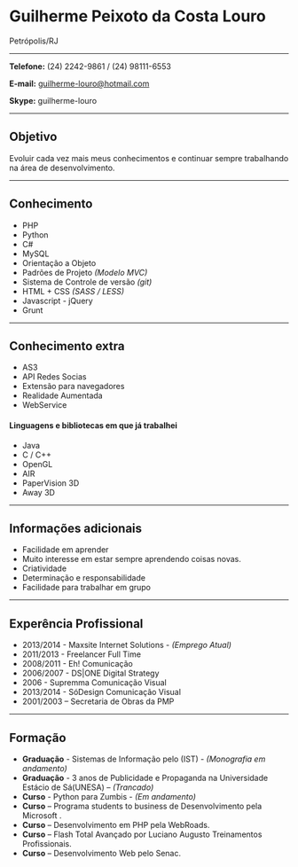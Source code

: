# Guilherme Peixoto da Costa Louro
Petrópolis/RJ

---

**Telefone:** (24) 2242-9861 / (24) 98111-6553

**E-mail:** guilherme-louro@hotmail.com 

**Skype:** guilherme-louro

---

## Objetivo

Evoluir cada vez mais meus conhecimentos e continuar sempre trabalhando na área de desenvolvimento. 

---

## Conhecimento

* PHP
* Python
* C#
* MySQL
* Orientação a Objeto
* Padrões de Projeto *(Modelo MVC)*
* Sistema de Controle de versão *(git)*
* HTML + CSS *(SASS / LESS)*
* Javascript - jQuery
* Grunt

---

## Conhecimento extra

* AS3
* API Redes Socias
* Extensão para navegadores
* Realidade Aumentada
* WebService

#### Linguagens e bibliotecas em que já trabalhei
* Java
* C / C++
* OpenGL
* AIR
* PaperVision 3D
* Away 3D

---

## Informações adicionais

* Facilidade em aprender
* Muito interesse em estar sempre aprendendo coisas novas.
* Criatividade
* Determinação e responsabilidade
* Facilidade para trabalhar em grupo

---

## Experência Profissional

* 2013/2014 - Maxsite Internet Solutions - *(Emprego Atual)*
* 2011/2013 - Freelancer Full Time
* 2008/2011 - Eh! Comunicação
* 2006/2007 - DS|ONE Digital Strategy
* 2006		- Supremma Comunicação Visual
* 2013/2014 - SóDesign Comunicação Visual
* 2001/2003 – Secretaria de Obras da PMP

---

## Formação 

* **Graduação** - Sistemas de Informação pelo (IST) - *(Monografia em andamento)*
* **Graduação** - 3 anos de Publicidade e Propaganda na Universidade Estácio de Sá(UNESA) – *(Trancado)*
* **Curso** - Python para Zumbis - *(Em andamento)*
* **Curso** – Programa students to business de Desenvolvimento pela Microsoft .
* **Curso** – Desenvolvimento em PHP pela WebRoads.
* **Curso** – Flash Total Avançado por Luciano Augusto Treinamentos Profissionais.
* **Curso** – Desenvolvimento Web pelo Senac.

